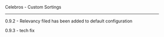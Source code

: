 Celebros - Custom Sortings

-------------------------------

0.9.2 - Relevancy filed has been added to default configuration

0.9.3 - tech fix

